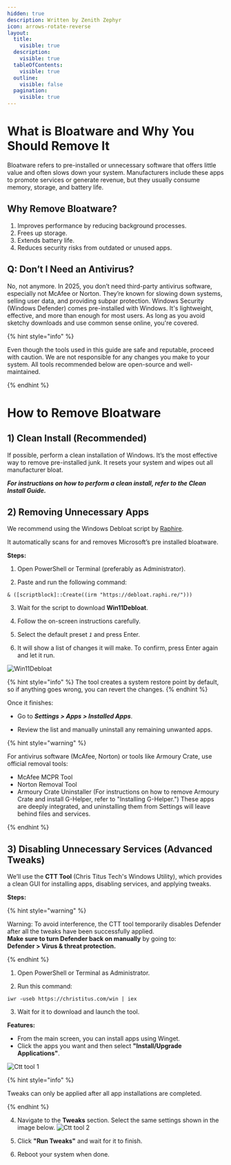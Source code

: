 ```yaml
---
hidden: true
description: Written by Zenith Zephyr
icon: arrows-rotate-reverse
layout:
  title:
    visible: true
  description:
    visible: true
  tableOfContents:
    visible: true
  outline:
    visible: false
  pagination:
    visible: true
---
```


# What is Bloatware and Why You Should Remove It

Bloatware refers to pre-installed or unnecessary software that offers little value and often slows down your system. Manufacturers include these apps to promote services or generate revenue, but they usually consume memory, storage, and battery life.
  
  ## Why Remove Bloatware?
  1. Improves performance by reducing background processes.
  2. Frees up storage.
  3. Extends battery life.
  4. Reduces security risks from outdated or unused apps.



## Q: Don’t I Need an Antivirus?

No, not anymore.
In 2025, you don’t need third-party antivirus software, especially not McAfee or Norton. They’re known for slowing down systems, selling user data, and providing subpar protection.
Windows Security (Windows Defender) comes pre-installed with Windows. It's lightweight, effective, and more than enough for most users. As long as you avoid sketchy downloads and use common sense online, you're covered.

{% hint style="info" %}

Even though the tools used in this guide are safe and reputable, proceed with caution. We are not responsible for any changes you make to your system. All tools recommended below are open-source and well-maintained.

{% endhint %}


# How to Remove Bloatware
## 1) Clean Install (Recommended)

If possible, perform a clean installation of Windows. It’s the most effective way to remove pre-installed junk. It resets your system and wipes out all manufacturer bloat.

***For instructions on how to perform a clean install, refer to the Clean Install Guide.***

## 2) Removing Unnecessary Apps

We recommend using the Windows Debloat script by [Raphire](https://github.com/Raphire/Win11Debloat).

It automatically scans for and removes Microsoft’s pre installed bloatware.

**Steps:**

1. Open PowerShell or Terminal (preferably as Administrator).  

2. Paste and run the following command:


`& ([scriptblock]::Create((irm "https://debloat.raphi.re/")))`


3. Wait for the script to download **Win11Debloat**.  

4. Follow the on-screen instructions carefully.  

5. Select the default preset *`1`* and press Enter.  

6. It will show a list of changes it will make. To confirm, press Enter again and let it run.
  
![Win11Debloat](https://github.com/user-attachments/assets/010dd837-cc12-4b3e-953b-2be66e8dfd4c)



{% hint style="info" %}
The tool creates a system restore point by default, so if anything goes wrong, you can revert the changes.
{% endhint %}


Once it finishes:
- Go to ***Settings > Apps > Installed Apps***.

- Review the list and manually uninstall any remaining unwanted apps.

{% hint style="warning" %}

For antivirus software (McAfee, Norton) or tools like Armoury Crate, use official removal tools:
- McAfee MCPR Tool  
- Norton Removal Tool  
- Armoury Crate Uninstaller (For instructions on how to remove Armoury Crate and install G-Helper, refer to "Installing G-Helper.")
These apps are deeply integrated, and uninstalling them from Settings will leave behind files and services.

{% endhint %}

## 3) Disabling Unnecessary Services (Advanced Tweaks)

We’ll use the **CTT Tool** (Chris Titus Tech's Windows Utility), which provides a clean GUI for installing apps, disabling services, and applying tweaks.

**Steps:**

{% hint style="warning" %}

Warning: To avoid interference, the CTT tool temporarily disables Defender after all the tweaks have been successfully applied.  
**Make sure to turn Defender back on manually** by going to:  
**Defender > Virus & threat protection.**

{% endhint %}

1. Open PowerShell or Terminal as Administrator.  

2. Run this command:

`iwr -useb https://christitus.com/win | iex`

3. Wait for it to download and launch the tool.

**Features:**

- From the main screen, you can install apps using Winget.
- Click the apps you want and then select **"Install/Upgrade Applications"**.

![Ctt tool 1](https://github.com/user-attachments/assets/372c37a0-1958-4c65-b291-e7b6548f3d5f)

{% hint style="info" %}

Tweaks can only be applied after all app installations are completed.

{% endhint %}

4. Navigate to the **Tweaks** section. Select the same settings shown in the image below.
![Ctt tool 2](https://github.com/user-attachments/assets/43f3c35b-eff6-4d5b-a036-095601622aca)

  

5. Click **"Run Tweaks"** and wait for it to finish.  


6. Reboot your system when done.
